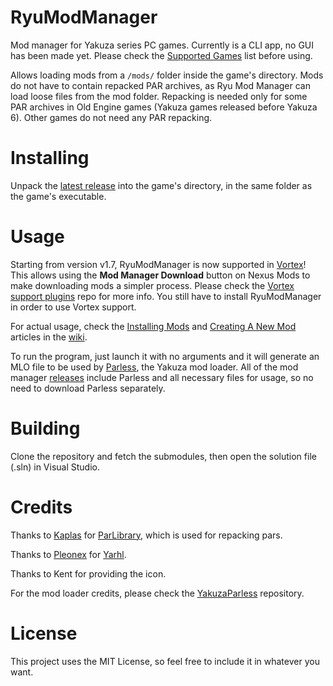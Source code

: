 # RyuModManager
Mod manager for Yakuza series PC games. Currently is a CLI app, no GUI has been made yet. Please check the [Supported Games](../../wiki/Supported-Games) list before using.

Allows loading mods from a `/mods/` folder inside the game's directory.
Mods do not have to contain repacked PAR archives, as Ryu Mod Manager can load loose files from the mod folder.
Repacking is needed only for some PAR archives in Old Engine games (Yakuza games released before Yakuza 6). Other games do not need any PAR repacking.

# Installing
Unpack the [latest release](../../releases/latest) into the game's directory, in the same folder as the game's executable.

# Usage
Starting from version v1.7, RyuModManager is now supported in [Vortex](https://www.nexusmods.com/about/vortex/)! This allows using the **Mod Manager Download** button on Nexus Mods to make downloading mods a simpler process. Please check the [Vortex support plugins](https://github.com/SutandoTsukai181/vortex_mo2_yakuza_plugins) repo for more info. You still have to install RyuModManager in order to use Vortex support.

For actual usage, check the [Installing Mods](../../wiki/Installing-Mods) and [Creating A New Mod](../../wiki/Creating-A-New-Mod) articles in the [wiki](../../wiki).

To run the program, just launch it with no arguments and it will generate an MLO file to be used by [Parless](https://github.com/SutandoTsukai181/YakuzaParless), the Yakuza mod loader.
All of the mod manager [releases](../../releases) include Parless and all necessary files for usage, so no need to download Parless separately.

# Building
Clone the repository and fetch the submodules, then open the solution file (.sln) in Visual Studio.

# Credits
Thanks to [Kaplas](https://github.com/Kaplas80) for [ParLibrary](https://github.com/Kaplas80/ParManager), which is used for repacking pars.

Thanks to [Pleonex](https://github.com/pleonex) for [Yarhl](https://github.com/SceneGate/Yarhl).

Thanks to Kent for providing the icon.

For the mod loader credits, please check the [YakuzaParless](https://github.com/SutandoTsukai181/YakuzaParless) repository.

# License
This project uses the MIT License, so feel free to include it in whatever you want.
